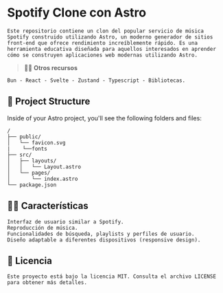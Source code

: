 # Spotify Clone con Astro

    Este repositorio contiene un clon del popular servicio de música Spotify construido utilizando Astro, un moderno generador de sitios front-end que ofrece rendimiento increíblemente rápido. Es una herramienta educativa diseñada para aquellos interesados en aprender cómo se construyen aplicaciones web modernas utilizando Astro.

> 🧑‍🚀 **Otros recursos**

    Bun - React - Svelte - Zustand - Typescript - Bibliotecas.

## 🚀 Project Structure

Inside of your Astro project, you'll see the following folders and files:

```text
/
├── public/
│   └── favicon.svg
|    └──fonts
├── src/
│   ├── layouts/
│   │   └── Layout.astro
│   └── pages/
│       └── index.astro
└── package.json
```

## 🧙‍♂️ Características

    Interfaz de usuario similar a Spotify.
    Reproducción de música.
    Funcionalidades de búsqueda, playlists y perfiles de usuario.
    Diseño adaptable a diferentes dispositivos (responsive design).

## 👀 Licencia

    Este proyecto está bajo la licencia MIT. Consulta el archivo LICENSE para obtener más detalles.